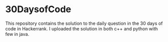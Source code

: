 # 30DaysofCode
<p>This repository contains the solution to the daily question in the 30 days of code in Hackerrank. I uploaded the solution in both c++ and python with few in java.
